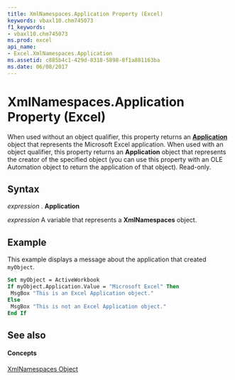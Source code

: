 ```yaml
---
title: XmlNamespaces.Application Property (Excel)
keywords: vbaxl10.chm745073
f1_keywords:
- vbaxl10.chm745073
ms.prod: excel
api_name:
- Excel.XmlNamespaces.Application
ms.assetid: c885b4c1-429d-8318-5898-8f1a881163ba
ms.date: 06/08/2017
---
```



# XmlNamespaces.Application Property (Excel)

When used without an object qualifier, this property returns an  **[Application](Excel.Application(objec).md)** object that represents the Microsoft Excel application. When used with an object qualifier, this property returns an **Application** object that represents the creator of the specified object (you can use this property with an OLE Automation object to return the application of that object). Read-only.


## Syntax

 _expression_ . **Application**

 _expression_ A variable that represents a **XmlNamespaces** object.


## Example

This example displays a message about the application that created  `myObject`.


```vb
Set myObject = ActiveWorkbook 
If myObject.Application.Value = "Microsoft Excel" Then 
 MsgBox "This is an Excel Application object." 
Else 
 MsgBox "This is not an Excel Application object." 
End If
```


## See also


#### Concepts


[XmlNamespaces Object](Excel.XmlNamespaces.md)

